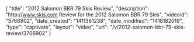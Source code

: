 {
    "title": "2012 Salomon BBR 79 Skis Review",
    "description": "http:\/\/www.skis.com Review for the 2012 Salomon BBR 79 Skis",
    "videoid": "3766902",
    "date_created": "1411361238",
    "date_modified": "1418182019",
    "type": "captivate",
    "layout": "video",
    "url": "\/v\/2012-salomon-bbr-79-skis-review\/3766902"
}